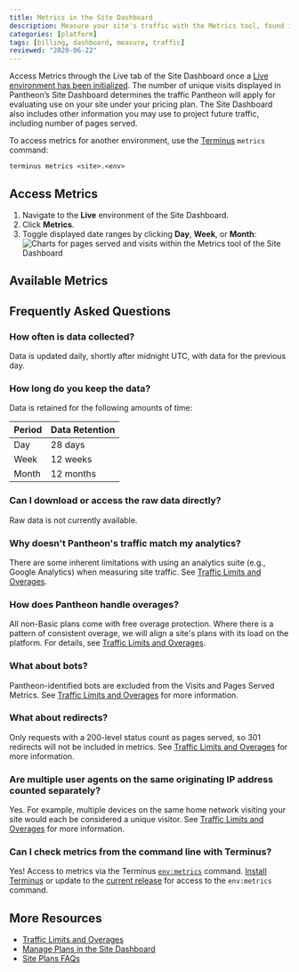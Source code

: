 ```yaml
---
title: Metrics in the Site Dashboard
description: Measure your site's traffic with the Metrics tool, found in the Live environment of the Site Dashboard.
categories: [platform]
tags: [billing, dashboard, measure, traffic]
reviewed: "2020-06-22"
---
```


Access Metrics through the Live tab of the Site Dashboard once a [Live environment has been initialized](/guides/quickstart/create-test-live). The number of unique visits displayed in Pantheon’s Site Dashboard determines the traffic Pantheon will apply for evaluating use on your site under your pricing plan. The Site Dashboard also includes other information you may use to project future traffic, including number of pages served.

To access metrics for another environment, use the [Terminus](/terminus) `metrics` command:

```bash{promptUser: user}
terminus metrics <site>.<env>
```

## Access Metrics

1. Navigate to the **<span class="glyphicons glyphicons-cardio"></span> Live** environment of the Site Dashboard.
1. Click **<span class="glyphicons glyphicons-charts"></span> Metrics**.
1. Toggle displayed date ranges by clicking **Day**, **Week**, or **Month**:
  ![Charts for pages served and visits within the Metrics tool of the Site Dashboard](../images/dashboard/metrics-graphs.png)

## Available Metrics

<Partial file="traffic-dl.md" />

## Frequently Asked Questions

### How often is data collected?

Data is updated daily, shortly after midnight UTC, with data for the previous day.

### How long do you keep the data?

Data is retained for the following amounts of time:

| Period  | Data Retention |
| ------- | -------------- |
| Day     | 28 days        |
| Week    | 12 weeks       |
| Month   | 12 months      |

### Can I download or access the raw data directly?

Raw data is not currently available.

### Why doesn't Pantheon's traffic match my analytics?

There are some inherent limitations with using an analytics suite (e.g., Google Analytics) when measuring site traffic. See [Traffic Limits and Overages](/guides/account-mgmt/traffic).

### How does Pantheon handle overages?

All non-Basic plans come with free overage protection. Where there is a pattern of consistent overage, we will align a site's plans with its load on the platform. For details, see [Traffic Limits and Overages](/guides/account-mgmt/traffic).

### What about bots?

Pantheon-identified bots are excluded from the Visits and Pages Served Metrics. See [Traffic Limits and Overages](/guides/account-mgmt/traffic) for more information.

### What about redirects?

Only requests with a 200-level status count as pages served, so 301 redirects will not be included in metrics. See [Traffic Limits and Overages](/guides/account-mgmt/traffic) for more information.

### Are multiple user agents on the same originating IP address counted separately?

Yes. For example, multiple devices on the same home network visiting your site would each be considered a unique visitor. See [Traffic Limits and Overages](/guides/account-mgmt/traffic) for more information.

### Can I check metrics from the command line with Terminus?

Yes! Access to metrics via the Terminus [`env:metrics`](/terminus/commands/env-metrics) command. [Install Terminus](/terminus/install) or update to the [current release](/terminus/updates#updates) for access to the `env:metrics` command.

## More Resources

- [Traffic Limits and Overages](/guides/account-mgmt/traffic)
- [Manage Plans in the Site Dashboard](/guides/legacy-dashboard/site-plan)
- [Site Plans FAQs](/guides/account-mgmt/plans/faq)
